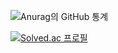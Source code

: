 
![Anurag의 GitHub 통계](https://github-readme-stats.vercel.app/api?username=jeongcode)

[![Solved.ac 프로필](http://mazassumnida.wtf/api/mini/generate_badge?boj=jeongdalma)](https://solved.ac/jeongdalma)

<!--
**jeongcode/jeongcode** is a ✨ _special_ ✨ repository because its `README.md` (this file) appears on your GitHub profile.

Here are some ideas to get you started:

- 🔭 I’m currently working on ...
- 🌱 I’m currently learning ...
- 👯 I’m looking to collaborate on ...
- 🤔 I’m looking for help with ...
- 💬 Ask me about ...
- 📫 How to reach me: ...
- 😄 Pronouns: ...
- ⚡ Fun fact: ...
-->
